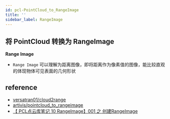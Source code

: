 ```yaml
---
id: pcl-PointCloud_to_RangeImage
title: ''
sidebar_label: RangeImage
---
```


## 将 PointCloud 转换为 RangeImage

**Range Image**
- `Range Image` 可以理解为距离图像，即将距离作为像素值的图像，能比较直观的体现物体可见表面的几何形状



## reference
- [versatran01/cloud2range](https://github.com/versatran01/cloud2range)
- [artivis/pointcloud_to_rangeimage](https://github.com/artivis/pointcloud_to_rangeimage)
- [【 PCL点云库笔记 10 RangeImage】001 之 创建RangeImage](https://blog.csdn.net/shuiyixin/article/details/89057463)